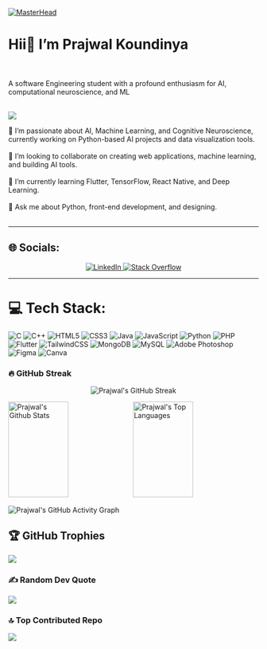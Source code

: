 [![MasterHead](https://img.freepik.com/premium-photo/digital-thinking-neural-networks-artificial-intelligence-machine-science-banner-made-with-generative-ai_155027-3430.jpg?w=1380)](https://github.com/Prajwal-koundinya)

<h1> Hii👋 I’m Prajwal Koundinya </h1>
<br><br>
A software Engineering student with a profound enthusiasm for AI, computational neuroscience, and ML 
<br><br>

[![](https://visitcount.itsvg.in/api?id=prajwal-koundinya&icon=5&color=10)](https://visitcount.itsvg.in)



🔭 I’m passionate about AI, Machine Learning, and Cognitive Neuroscience, currently working on Python-based AI projects and data visualization tools.  <br><br>
👯 I’m looking to collaborate on creating web applications, machine learning, and building AI tools.   <br><br>
🌱 I’m currently learning Flutter, TensorFlow, React Native, and Deep Learning.   <br><br>
💬 Ask me about Python, front-end development, and designing.   <br><br>

---

## 🌐 Socials:
<p align="center">
  <a href="https://www.linkedin.com/in/prajwal-kowndinya-7506b4268/0" target="_blank">
    <img src="https://img.shields.io/badge/-LinkedIn-0077B5?style=for-the-badge&logo=linkedin&logoColor=white" alt="LinkedIn" />
  </a>
  <a href="https://stackoverflow.com/users/27652213/prajwal-kowndinya" target="_blank">
    <img src="https://img.shields.io/badge/-Stackoverflow-FE7A16?style=for-the-badge&logo=stack-overflow&logoColor=white" alt="Stack Overflow" />
  </a>
</p>


---

# 💻 Tech Stack:
![C](https://img.shields.io/badge/c-%2300599C.svg?style=for-the-badge&logo=c&logoColor=white) 
![C++](https://img.shields.io/badge/c++-%2300599C.svg?style=for-the-badge&logo=c%2B%2B&logoColor=white) 
![HTML5](https://img.shields.io/badge/html5-%23E34F26.svg?style=for-the-badge&logo=html5&logoColor=white) 
![CSS3](https://img.shields.io/badge/css3-%231572B6.svg?style=for-the-badge&logo=css3&logoColor=white) 
![Java](https://img.shields.io/badge/java-%23ED8B00.svg?style=for-the-badge&logo=openjdk&logoColor=white) 
![JavaScript](https://img.shields.io/badge/javascript-%23323330.svg?style=for-the-badge&logo=javascript&logoColor=%23F7DF1E) 
![Python](https://img.shields.io/badge/python-3670A0?style=for-the-badge&logo=python&logoColor=ffdd54) 
![PHP](https://img.shields.io/badge/php-%23777BB4.svg?style=for-the-badge&logo=php&logoColor=white) 
![Flutter](https://img.shields.io/badge/Flutter-%2302569B.svg?style=for-the-badge&logo=Flutter&logoColor=white) 
![TailwindCSS](https://img.shields.io/badge/tailwindcss-%2338B2AC.svg?style=for-the-badge&logo=tailwind-css&logoColor=white) 
![MongoDB](https://img.shields.io/badge/MongoDB-%234ea94b.svg?style=for-the-badge&logo=mongodb&logoColor=white) 
![MySQL](https://img.shields.io/badge/mysql-4479A1.svg?style=for-the-badge&logo=mysql&logoColor=white) 
![Adobe Photoshop](https://img.shields.io/badge/adobe%20photoshop-%2331A8FF.svg?style=for-the-badge&logo=adobe%20photoshop&logoColor=white) 
![Figma](https://img.shields.io/badge/figma-%23F24E1E.svg?style=for-the-badge&logo=figma&logoColor=white) 
![Canva](https://img.shields.io/badge/Canva-%2300C4CC.svg?style=for-the-badge&logo=Canva&logoColor=white)

### 🔥 GitHub Streak

<p align="center">
  <img src="https://github-readme-streak-stats.herokuapp.com/?user=Prajwal-koundinya&theme=highcontrast&hide_border=true" alt="Prajwal's GitHub Streak" />
</p>

<p align="left">
  <a> 
    <img alt="Prajwal's Github Stats" src="https://denvercoder1-github-readme-stats.vercel.app/api?username=Prajwal-koundinya&show_icons=true&count_private=true&theme=react&border_color=7F3FBF&bg_color=0D1117&title_color=F85D7F&icon_color=F8D866" height="192px" width="49%"/>
    <img alt="Prajwal's Top Languages" src="https://denvercoder1-github-readme-stats.vercel.app/api/top-langs/?username=Prajwal-koundinya&langs_count=8&layout=compact&theme=react&border_color=7F3FBF&bg_color=0D1117&title_color=F85D7F&icon_color=F8D866" height="192px" width="49%"/>
    <br/>
  </a>
</p>

![Prajwal's GitHub Activity Graph](https://github-readme-activity-graph.vercel.app/graph?username=Prajwal-koundinya&custom_title=Prajwal's%20GitHub%20Activity%20Graph&bg_color=0D1117&color=7F3FBF&line=7F3FBF&point=7F3FBF&area_color=FFFFFF&title_color=FFFFFF&area=true)



## 🏆 GitHub Trophies
![](https://github-profile-trophy.vercel.app/?username=Prajwal-koundinya&theme=onedark&no-frame=false&no-bg=true&margin-w=4)

### ✍ Random Dev Quote
![](https://quotes-github-readme.vercel.app/api?type=vetical&theme=merko)


### 🔝 Top Contributed Repo
![](https://github-contributor-stats.vercel.app/api?username=Prajwal-koundinya&limit=5&theme=dark&combine_all_yearly_contributions=true)
